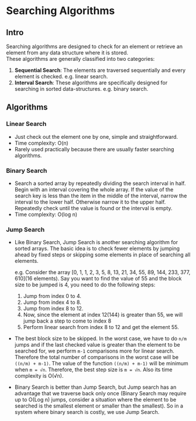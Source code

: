 # Searching Algorithms

## Intro

Searching algorithms are designed to check for an element or retrieve an element from any data structure where it is stored. <br>
These algorithms are generally classified into two categories:

1. **Sequential Search**: The elements are traversed sequentially and every element is checked. e.g. linear search.
2. **Interval Search**: These algorithms are specifically designed for searching in sorted data-structures. e.g. binary search.

## Algorithms

### Linear Search

- Just check out the element one by one, simple and straightforward.
- Time complexity: O(n)
- Rarely used practically because there are usually faster searching algorithms.

### Binary Search

- Search a sorted array by repeatedly dividing the search interval in half. Begin with an interval covering the whole array. If the value of the search key is less than the item in the middle of the interval, narrow the interval to the lower half. Otherwise narrow it to the upper half. Repeatedly check until the value is found or the interval is empty.
- Time complexity: O(log n)

### Jump Search

- Like Binary Search, Jump Search is another searching algorithm for sorted arrays. The basic idea is to check fewer elements by jumping ahead by fixed steps or skipping some elements in place of searching all elements.<br>

  e.g. Consider the array [0, 1, 1, 2, 3, 5, 8, 13, 21, 34, 55, 89, 144, 233, 377, 610](16 elements). Say you want to find the value of 55 and the block size to be jumped is 4, you need to do the following steps:

  1. Jump from index 0 to 4.
  2. Jump from index 4 to 8.
  3. Jump from index 8 to 12.
  4. Now, since the element at index 12(144) is greater than 55, we will jump back a step to come to index 8
  5. Perform linear search from index 8 to 12 and get the element 55.

- The best block size to be skipped.
  In the worst case, we have to do `n/m` jumps and if the last checked value is greater than the element to be searched for, we perform `m-1` comparisons more for linear search. Therefore the total number of comparisons in the worst case will be `((n/m) + m-1)`. The value of the function `((n/m) + m-1)` will be minimum when `m = √n`. Therefore, the best step size is `m = √n`. Also its time complexity is O(√n).

- Binary Search is better than Jump Search, but Jump search has an advantage that we traverse back only once (Binary Search may require up to O(Log n) jumps, consider a situation where the element to be searched is the smallest element or smaller than the smallest). So in a system where binary search is costly, we use Jump Search.
